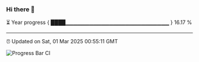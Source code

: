 ### Hi there 👋

⏳ Year progress { ████▁▁▁▁▁▁▁▁▁▁▁▁▁▁▁▁▁▁▁▁▁▁▁▁▁▁ } 16.17 %

---

⏰ Updated on Sat, 01 Mar 2025 00:55:11 GMT

![Progress Bar CI](https://github.com/Shyam-Makwana/GitHub-Actions-Demo/workflows/Progress%20Bar%20CI/badge.svg)
